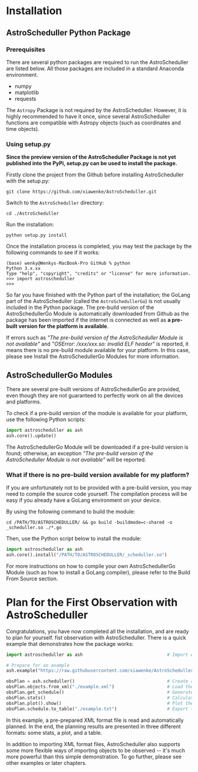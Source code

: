 # Installation

## AstroScheduller Python Package

### Prerequisites

There are several python packages are required to run the AstroScheduller are listed below. All those packages are included in a standard Anaconda environment. 

 - numpy
 - matplotlib
 - requests

The `Astropy` Package is not required by the AstroScheduller. However, it is highly recommended to have it once, since several AstroScheduller functions are compatible with Astropy objects (such as coordinates and time objects). 


### Using setup.py

**Since the preview version of the AstroScheduller Package is not yet published into the PyPi, setup.py can be used to install the package.** 

Firstly clone the project from the Github before installing AstroScheduller with the setup.py:
``` shell
git clone https://github.com/xiawenke/AstroScheduller.git
```

Switch to the `AstroScheduller` directory:
``` shell
cd ./AstroScheduller
```

Run the installation:
``` shell
python setup.py install
```

Once the installation process is completed, you may test the package by the following commands to see if it works:
``` shell
(base) wenky@Wenkys-MacBook-Pro GitHub % python
Python 3.x.xx
Type "help", "copyright", "credits" or "license" for more information.
>>> import astroscheduller
>>>
```

So far you have finished with the Python part of the installation; the GoLang part of the AstroScheduller (called the `AstroSchedullerGo`) is not usually included in the Python package. The pre-build version of the AstroSchedullerGo Module is automatically downloaded from Github as the package has been imported if the internet is connected as well as **a pre-built version for the platform is available**. 

If errors such as *"The pre-build version of the AstroScheduller Module is not available"* and *"OSError: /xxx/xxx.so: invalid ELF header"* is reported, it means there is no pre-build module available for your platform. In this case, please see Install the AstroSchedullerGo Modules for more information.

## AstroSchedullerGo Modules

There are several pre-built versions of AstroSchedullerGo are provided, even though they are not guaranteed to perfectly work on all the devices and platforms. 

To check if a pre-build version of the module is available for your platform, use the following Python scripts: 

``` python
import astroscheduller as ash
ash.core().update()
```

The AstroSchedullerGo Module will be downloaded if a pre-build version is found; otherwise, an exception *"The pre-build version of the AstroScheduller Module is not available"* will be reported.  

### What if there is no pre-build version available for my platform? 

If you are unfortunately not to be provided with a pre-build version, you may need to compile the source code yourself. The compilation process will be easy if you already have a GoLang environment on your device. 

By using the following command to build the module:

```shell
cd /PATH/TO/ASTROSCHEDULLER/ && go build -buildmode=c-shared -o _scheduller.so ./*.go
```

Then, use the Python script below to install the module:

```python
import astroscheduller as ash
ash.core().install("/PATH/TO/ASTROSCHEDULLER/_scheduller.so")
```

For more instructions on how to compile your own AstroSchedullerGo Module (such as how to install a GoLang compiler), please refer to the Build From Source section. 

# Plan for the First Observation with AstroScheduller

Congratulations, you have now completed all the installation, and are ready to plan for yourself. fist observation with AstroScheduller. There is a quick example that demonstrates how the package works:

```python
import astroscheduller as ash                                # Import AstroScheduller

# Prepare for an example
ash.example("https://raw.githubusercontent.com/xiawenke/AstroScheduller/Dev/tests/psr_list_debug.xml")

obsPlan = ash.scheduller()                                   # Create a new scheduller object
obsPlan.objects.from_xml("./example.xml")                    # Load the objects from a XML file
obsPlan.get_schedule()                                       # Generate the schedule
obsPlan.stats()                                              # Calculate the statistics
obsPlan.plot().show()                                        # Plot the schedule
obsPlan.schedule.to_table("./example.txt")                   # Export the schedule to a table
```

In this example, a pre-prepared XML format file is read and automatically planned. In the end, the planning results are presented in three different formats: some stats, a plot, and a table. 

In addition to importing XML format files, AstroScheduller also supports some more flexible ways of importing objects to be observed -- it's much more powerful than this simple demonstration. To go further, please see other examples or later chapters. 